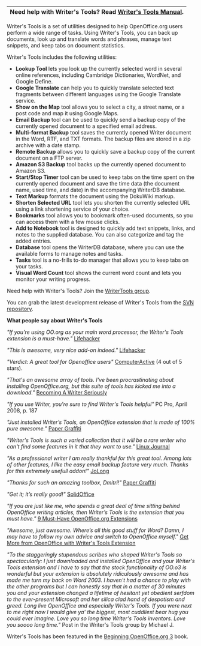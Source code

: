 | **Need help with Writer's Tools? Read [Writer's Tools Manual](http://www.lulu.com/content/2115121).** |
|:------------------------------------------------------------------------------------------------------|

Writer's Tools is a set of utilities designed to help OpenOffice.org users perform a wide range of tasks. Using Writer's Tools, you can back up documents, look up and translate words and phrases, manage text snippets, and keep tabs on document statistics.

Writer's Tools includes the following utilities:

  * **Lookup Tool** lets you look up the currently selected word in several online references, including Cambridge Dictionaries, WordNet, and Google Define.
  * **Google Translate** can help you to quickly translate selected text fragments between different languages using the Google Translate service.
  * **Show on the Map** tool allows you to select a city, a street name, or a post code and map it using Google Maps.
  * **Email Backup** tool can be used to quickly send a backup copy of the currently opened document to a specified email address.
  * **Multi-format Backup** tool saves the currently opened Writer document in the Word, RTF, and TXT formats. The backup files are stored in a zip archive with a date stamp.
  * **Remote Backup** allows you to quickly save a backup copy of the current document on a FTP server.
  * **Amazon S3 Backup** tool backs up the currently opened document to Amazon S3.
  * **Start/Stop Timer** tool can be used to keep tabs on the time spent on the currently opened document and save the time data (the document name, used time, and date) in the accompanying WriterDB database.
  * **Text Markup** formats the document using the DokuWiki markup.
  * **Shorten Selected URL** tool lets you shorten the currently selected URL using a link shortening service of your choice.
  * **Bookmarks** tool allows you to bookmark often-used documents, so you can access them with a few mouse clicks.
  * **Add to Notebook** tool is designed to quickly add text snippets, links, and notes to the supplied database. You can also categorize and tag the added entries.
  * **Database** tool opens the WriterDB database, where you can use the available forms to manage notes and tasks.
  * **Tasks** tool is a no-frills to-do manager that allows you to keep tabs on your tasks.
  * **Visual Word Count** tool shows the current word count and lets you monitor your writing progress.

Need help with Writer's Tools? Join the [WriterTools group](http://groups.google.com/group/writertools/).

You can grab the latest development release of Writer's Tools from the [SVN repository](http://code.google.com/p/writertools/source/browse).

**What people say about Writer's Tools**

_"If you're using OO.org as your main word processor, the Writer's Tools extension is a must-have."_ [Lifehacker](http://lifehacker.com/software/featured-download/power-up-openofficeorg-with-writers-tools-306229.php)

_"This is awesome, very nice add-on indeed."_ [Lifehacker](http://lifehacker.com/software/featured-download/power-up-openofficeorg-with-writers-tools-306229.php)

_"Verdict: A great tool for Openoffice users"_ [ComputerActive](http://www.computeractive.co.uk/computeractive/downloads/2200520/writers-tools-openoffice) (4 out of 5 stars).

_"That's an awesome array of tools. I've been procrastinating about installing OpenOffice.org, but this suite of tools has kicked me into a download."_ [Becoming A Writer Seriously](http://becoming-a-writer-seriously.com/2007/10/11/specialized-writers-tools-for-open-office)

_"If you use Writer, you're sure to find Writer's Tools helpful"_ PC Pro, April 2008, p. 187

_"Just installed Writer’s Tools, an OpenOffice extension that is made of 100% pure awesome."_ [Paper Graffiti](http://papergraffiti.com/?p=509)

_"Writer's Tools is such a varied collection that it will be a rare writer who can't find some features in it that they want to use."_ [Linux Journal](http://www.linuxjournal.com/content/openofficeorg-extensions-writers-tools)

_"As a professional writer I am really thankful for this great tool. Among lots of other features, I like the easy email backup feature very much. Thanks for this extremely usefull addon!"_ [JoLong](http://extensions.services.openoffice.org/project/writertools)

_"Thanks for such an amazing toolbox, Dmitri!"_ [Paper Graffiti](http://papergraffiti.com/?p=598)

_"Get it; it’s really good!"_ [SolidOffice](http://www.solidoffice.com/archives/799)

_"If you are just like me, who spends a great deal of time sitting behind OpenOffice writing articles, then Writer’s Tools is the extension that you must have."_ [9 Must-Have OpenOffice.org Extensions](http://www.makeuseof.com/tag/9-must-have-openoffice-extensions/)

_"Awesome, just awesome. Where’s all this good stuff for Word? Damn, I may have to follow my own advice and switch to OpenOffice myself."_ [Get More from OpenOffice with Writer's Tools Extension](http://blogs.bnet.com/businesstips/?p=2060)

_"To the staggeringly stupendous scribes who shaped Writer's Tools so spectacularly: I just downloaded and installed OpenOffice and your Writer's Tools extension and  I have to say that the stock functionality of OO.o3 is wonderful but your extension is absolutely ridiculously awesome and has made me turn my back on Word 2003. I haven't had a chance to play with the other programs but I can honestly say that in a matter of 30 minutes you and your extension changed a lifetime of hesitant yet obedient serfdom to the ever-present Microsoft and her silica clad hand of despotism and greed. Long live OpenOffice and especially Writer's Tools. If you were next to me right now I would give ya' the biggest, most cuddliest bear hug you could ever imagine. Love you so long time Writer's Tools inventors. Love you soooo long time."_ Post in the Writer's Tools group by Michael J.

Writer's Tools has been featured in the [Beginning OpenOffice.org 3](http://www.amazon.com/Beginning-OpenOffice-Pro-Andy-Channelle/dp/1430215909/) book.